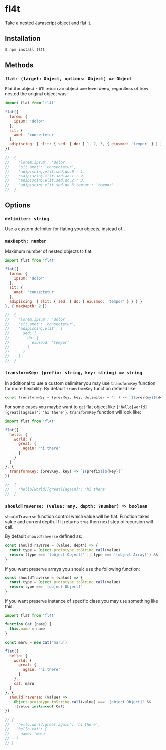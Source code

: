 # fl4t

Take a nested Javascript object and flat it.

## Installation

``` bash
$ npm install fl4t
```

## Methods

### `flat: (target: Object, options: Object) => Object`


Flat the object - it'll return an object one level deep, regardless of how
nested the original object was:

```javascript
import flat from 'fl4t'

flat({
  lorem: {
    ipsum: 'dolor'
  },
  sit: {
    amet: 'consectetur'
  },
  adipiscing: { elit: { sed: { do: [ 1, 2, 3, { eiusmod: 'tempor' } ] } } }
})

//  {
//    'lorem.ipsum': 'dolor',
//    'sit.amet': 'consectetur',
//    'adipiscing.elit.sed.do.0': 1,
//    'adipiscing.elit.sed.do.1': 2,
//    'adipiscing.elit.sed.do.2': 3,
//    'adipiscing.elit.sed.do.3.tempor': 'tempor'
//  }
```

## Options

### `delimiter: string`

Use a custom delimiter for flating your objects, instead of `.`.

### `maxDepth: number`

Maximum number of nested objects to flat.

```javascript
import flat from 'fl4t'

flat({
  lorem: {
    ipsum: 'dolor'
  },
  sit: {
    amet: 'consectetur'
  },
  adipiscing: { elit: { sed: { do: { eiusmod: 'tempor' } } } }
}, { maxDepth: 2 })

//  {
//    'lorem.ipsum': 'dolor',
//    'sit.amet': 'consectetur',
//    'adipiscing.elit': {
//      sed: {
//        do: {
//          eiusmod: 'tempor'
//        }
//      }
//    }
//  }
```

### `transformKey: (prefix: string, key: string) => string`

In additional to use a custom delimiter you may use `transformKey` function for more flexibility.
By default `transformKey` function defined like:

```javascript
const transformKey = (prevKey, key, delimiter = '.') => `${prevKey}${delimiter}${key}`
```

For some cases you maybe want to get flat object like `{'hello[world][great][again]': 'hi there'}`. `transformKey` function will look like: 

```javascript
import flat from 'fl4t'

flat({
  hello: {
    world: {
      great: {
        again: 'hi there'
      }
    }
  }
}, {
  transformKey: (prevKey, key) => `${prefix}[${key}]`
})

//  {
//    'hello[world][great][again]': 'hi there'
//  }
```

### `shouldTraverse: (value: any, depth: ?number) => boolean `

`shouldTraverse` function control which value will be flat. Function takes value and current depth. If it returns `true` then next step of recursion will call.

By default `shouldTraverse` defined as:

```javascript
const shouldTraverse = (value, depth) => {
  const type = Object.prototype.toString.call(value)
  return (type === '[object Object]' || type === '[object Array]') && (opts.depth ? opts.depth > depth : true)
}
```

If you want preserve arrays you should use the following function:

```javascript
const shouldTraverse = (value) => {
  const type = Object.prototype.toString.call(value)
  return type === '[object Object]'
}
```

If you want preserve instance of specific class you may use something like this:

```javascript
import flat from 'fl4t'

function Cat (name) {
  this.name = name
}

const maru = new Cat('maru')

flat({
  hello: {
    world: {
      great: {
        again: 'hi there'
      }
    },
    cat: maru
  }
}, {
  shouldTraverse: (value) =>
    Object.prototype.toString.call(value) === '[object Object]' &&
    !(value instanceof Cat)
})

// {
//   'hello.world.great.again': 'hi there',
//   'hello.cat': {
//     name: 'maru'
//   }
// }

```
